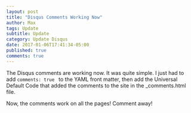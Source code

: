 ```yaml
---
layout: post
title: "Disqus Comments Working Now"
author: Max
tags: Update
subtitle: Update
category: Update Disqus
date: 2017-01-06T17:41:34-05:00
published: true
comments: true
---
```


The Disqus comments are working now. It was quite simple. I just had to add ```comments: true ``` to the YAML front matter, then add the Universal Default Code that added the comments to the site in the _comments.html file. 

Now, the comments work on all the pages! Comment away!